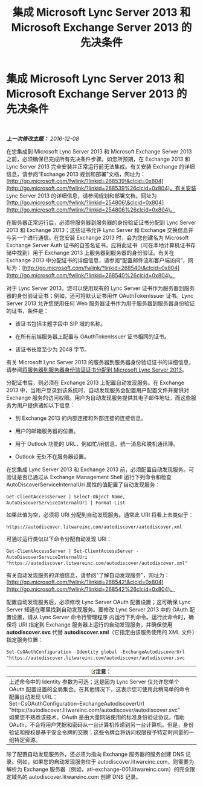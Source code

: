 ﻿---
title: 集成 Microsoft Lync Server 2013 和 Microsoft Exchange Server 2013 的先决条件
TOCTitle: 集成 Microsoft Lync Server 2013 和 Microsoft Exchange Server 2013 的先决条件
ms:assetid: ea22beb9-c02e-47cb-836d-97a556969052
ms:mtpsurl: https://technet.microsoft.com/zh-cn/library/JJ721919(v=OCS.15)
ms:contentKeyID: 49888655
ms.date: 12/10/2016
mtps_version: v=OCS.15
ms.translationtype: HT
---

# 集成 Microsoft Lync Server 2013 和 Microsoft Exchange Server 2013 的先决条件

 

_**上一次修改主题：** 2016-12-08_

在您集成到 Microsoft Lync Server 2013 和 Microsoft Exchange Server 2013 之前，必须确保已完成所有先决条件步骤。如您所预期，在 Exchange 2013 和 Lync Server 2013 完全安装并正常运行前无法集成。有关安装 Exchange 的详细信息，请参阅“Exchange 2013 规划和部署”文档，网址为：[http://go.microsoft.com/fwlink/?linkid=268539\&clcid=0x804](http://go.microsoft.com/fwlink/?linkid=268539%26clcid=0x804)。有关安装 Lync Server 2013 的详细信息，请参阅规划和部署文档，网址为 [http://go.microsoft.com/fwlink/?linkid=254806\&clcid=0x804](http://go.microsoft.com/fwlink/?linkid=254806%26clcid=0x804)。

在服务器正常运行后，必须将服务器到服务器的身份验证证书分配到 Lync Server 2013 和 Exchange 2013；这些证书允许 Lync Server 和 Exchange 交换信息并与另一个进行通信。在您安装 Exchange 2013 时，会为您创建名为 Microsoft Exchange Server Auth 证书的自签名证书。应将此证书（可在本地计算机证书存储中找到）用于 Exchange 2013 上服务器到服务器的身份验证。有关在 Exchange 2013 中分配证书的详细信息，请参阅“配置邮件流和客户端访问”，网址为：[http://go.microsoft.com/fwlink/?linkid=268540\&clcid=0x804](http://go.microsoft.com/fwlink/?linkid=268540%26clcid=0x804)。

对于 Lync Server 2013，您可以使用现有的 Lync Server 证书作为服务器到服务器的身份验证证书；例如，还可将默认证书用作 OAuthTokenIssuer 证书。Lync Server 2013 允许您使用任何 Web 服务器证书作为用于服务器到服务器身份验证的证书，条件是：

  - 该证书包括主题字段中 SIP 域的名称。

  - 在所有前端服务器上配置与 OAuthTokenIssuer 证书相同的证书。

  - 该证书长度至少为 2048 字节。

有关 Microsoft Lync Server 2013 的服务器到服务器身份验证证书的详细信息，请参阅[将服务器到服务器身份验证证书分配到 Microsoft Lync Server 2013](lync-server-2013-assigning-a-server-to-server-authentication-certificate-to-lync-server-2013.md)。

分配证书后，则必须在 Exchange 2013 上配置自动发现服务。在 Exchange 2013 中，当用户登录到该系统时，自动发现服务会配置用户配置文件并提供对 Exchange 服务的访问权限。用户为自动发现服务提供其电子邮件地址，而这些服务为用户提供诸如以下信息：

  - 到 Exchange 2013 的内部连接和外部连接的连接信息。

  - 用户的邮箱服务器的位置。

  - 用于 Outlook 功能的 URL，例如忙/闲信息、统一消息和脱机通讯簿。

  - Outlook 无处不在服务器设置。

在您集成 Lync Server 2013 和 Exchange 2013 前，必须配置自动发现服务。可验证是否已通过从 Exchange Management Shell 运行下列命令和检查 AutoDiscoverServiceInternalUri 属性的值配置了自动发现服务：

    Get-ClientAccessServer | Select-Object Name, AutoDiscoverServiceInternalUri | Format-List

如果此值为空，必须将 URI 分配到自动发现服务。通常此 URI 将看上去类似于：

    https://autodiscover.litwareinc.com/autodiscover/autodiscover.xml

可通过运行类似以下命令分配自动发现 URI：

    Get-ClientAccessServer | Set-ClientAccessServer -AutoDiscoverServiceInternalUri "https://autodiscover.litwareinc.com/autodiscover/autodiscover.xml"

有关自动发现服务的详细信息，请参阅“了解自动发现服务”，网址为：[http://go.microsoft.com/fwlink/?linkid=268542\&clcid=0x804](http://go.microsoft.com/fwlink/?linkid=268542%26clcid=0x804)。

配置自动发现服务后，必须修改 Lync Server OAuth 配置设置；这可确保 Lync Server 知道在哪里找到自动发现服务。要修改 Lync Server 2013 中的 OAuth 配置设置，请从 Lync Server 命令行管理程序 内运行下列命令。运行此命令时，确保将 URI 指定到 Exchange 服务器上运行的自动发现服务，并确保使用 **autodiscover.svc** 代替 **autodiscover.xml**（它指定由该服务使用的 XML 文件）指定服务位置：

    Set-CsOAuthConfiguration -Identity global -ExchangeAutodiscoverUrl "https://autodiscover.litwareinc.com/autodiscover/autodiscover.svc

<table>
<thead>
<tr class="header">
<th><img src="images/Dn783119.note(OCS.15).gif" title="note" alt="note" />注意：</th>
</tr>
</thead>
<tbody>
<tr class="odd">
<td>上述命令中的 Identity 参数为可选；这是因为 Lync Server 仅允许您单个 OAuth 配置设置的全局集合。在其他情况下，这表示您可使用此稍简单的命令配置自动发现 URL：<br />
Set-CsOAuthConfiguration–ExchangeAutodiscoverUrl &quot;https://autodiscover.litwareinc.com/autodiscover/autodiscover.svc&quot;<br />
如果您不熟悉该技术，OAuth 是由大量网站使用的标准身份验证协议。借助 OAuth，不会将用户凭据和密码从一台计算机传递到另一台计算机。但是，身份验证和授权是基于安全令牌的交换；这些令牌会将访问权限授予特定时间量的一组特定资源。</td>
</tr>
</tbody>
</table>


除了配置自动发现服务外，还必须为指向 Exchange 服务器的服务创建 DNS 记录。例如，如果您的自动发现服务位于 autodiscover.litwareinc.com，则需要为解析为 Exchange 服务器（例如，atl-exchange-001.litwareinc.com）的完全限定域名的 autodiscover.litwareinc.com 创建 DNS 记录。

